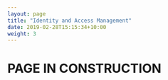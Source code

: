 ```yaml
---
layout: page
title: "Identity and Access Management"
date: 2019-02-28T15:15:34+10:00
weight: 3
---
```


# PAGE IN CONSTRUCTION
